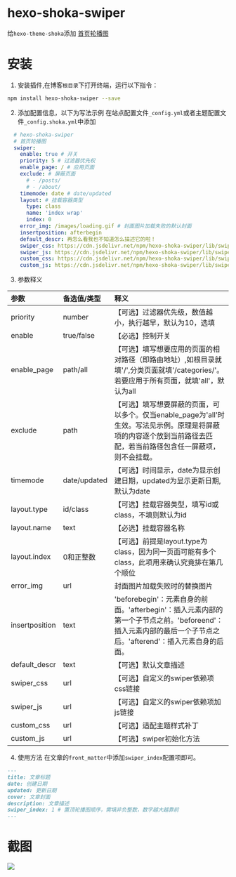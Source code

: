 # hexo-shoka-swiper

给`hexo-theme-shoka`添加 [首页轮播图](https://akilar.top/posts/8e1264d1/)

# 安装

1. 安装插件,在博客`根目录`下打开终端，运行以下指令：
  ```bash
  npm install hexo-shoka-swiper --save
  ```

2. 添加配置信息，以下为写法示例
  在站点配置文件`_config.yml`或者主题配置文件`_config.shoka.yml`中添加

  ```yaml
    # hexo-shoka-swiper
    # 首页轮播图
    swiper:
      enable: true # 开关
      priority: 5 # 过滤器优先权
      enable_page: / # 应用页面
      exclude: # 屏蔽页面
        # - /posts/
        # - /about/
      timemode: date # date/updated
      layout: # 挂载容器类型
        type: class
        name: 'index wrap'
        index: 0
      error_img: /images/loading.gif # 封面图片加载失败的默认封面
      insertposition: afterbegin
      default_descr: 再怎么看我也不知道怎么描述它的啦！
      swiper_css: https://cdn.jsdelivr.net/npm/hexo-shoka-swiper/lib/swiper.min.css # swiper css 依赖
      swiper_js: https://cdn.jsdelivr.net/npm/hexo-shoka-swiper/lib/swiper.min.js # swiper js 依赖
      custom_css: https://cdn.jsdelivr.net/npm/hexo-shoka-swiper/lib/swiperstyle.css # 适配主题样式补丁
      custom_js: https://cdn.jsdelivr.net/npm/hexo-shoka-swiper/lib/swiper_init.js # swiper 初始化方法
  ```
3. 参数释义

  |参数|备选值/类型|释义|
  |:--|:--|:--|
  |priority|number|【可选】过滤器优先级，数值越小，执行越早，默认为10，选填|
  |enable|true/false|【必选】控制开关|
  |enable_page|path/all|【可选】填写想要应用的页面的相对路径（即路由地址）,如根目录就填'/',分类页面就填'/categories/'。若要应用于所有页面，就填'all'，默认为all|
  |exclude|path|【可选】填写想要屏蔽的页面，可以多个。仅当enable_page为'all'时生效。写法见示例。原理是将屏蔽项的内容逐个放到当前路径去匹配，若当前路径包含任一屏蔽项，则不会挂载。|
  |timemode|date/updated|【可选】时间显示，date为显示创建日期，updated为显示更新日期,默认为date|
  |layout.type|id/class|【可选】挂载容器类型，填写id或class，不填则默认为id|
  |layout.name|text|【必选】挂载容器名称|
  |layout.index|0和正整数|【可选】前提是layout.type为class，因为同一页面可能有多个class，此项用来确认究竟排在第几个顺位|
  |error_img|url|封面图片加载失败时的替换图片|
  |insertposition|text|'beforebegin'：元素自身的前面。'afterbegin'：插入元素内部的第一个子节点之前。'beforeend'：插入元素内部的最后一个子节点之后。'afterend'：插入元素自身的后面。|
  |default_descr|text|【可选】默认文章描述|
  |swiper_css|url|【可选】自定义的swiper依赖项css链接|
  |swiper_js|url|【可选】自定义的swiper依赖项加js链接|
  |custom_css|url|【可选】适配主题样式补丁|
  |custom_js|url|【可选】swiper初始化方法|

4. 使用方法
  在文章的`front_matter`中添加`swiper_index`配置项即可。
  ```markdown
  ---
  title: 文章标题
  date: 创建日期
  updated: 更新日期
  cover: 文章封面
  description: 文章描述
  swiper_index: 1 # 置顶轮播图顺序，需填非负整数，数字越大越靠前
  ---
  ```

# 截图
![](https://unpkg.zhimg.com/akilar-candyassets/image/f4783623.png)
